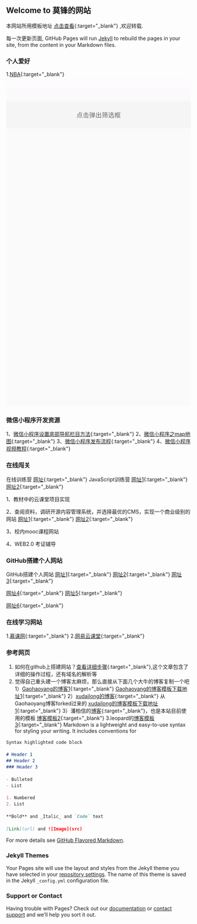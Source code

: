 ## Welcome to 莫锋的网站

本网站所用模板地址 [点击查看](https://github.com/cuteftp/cuteftp.github.io/){:target="_blank"} ,欢迎转载.

每一次更新页面, GitHub Pages will run [Jekyll](https://jekyllrb.com/) to rebuild the pages in your site, from the content in your Markdown files.
### 个人爱好
1.[NBA](https://nba.hupu.com){:target="_blank"}
![image](https://github.com/872822645/danxuankuangDemo/blob/master/1.jpg)
### 微信小程序开发资源
1、[微信小程序设置底部导航栏目方法](https://blog.csdn.net/u012118993/article/details/52943783){:target="_blank"} 
2、[微信小程序之map地图](https://blog.csdn.net/hedong_77/article/details/55189978){:target="_blank"}
3、[微信小程序发布流程](https://jingyan.baidu.com/article/fea4511a2e027cf7bb91250c.html ){:target="_blank"}
4、[微信小程序视频教程](https://pan.baidu.com/s/1kUXxZ0b){:target="_blank"}
### 在线闯关
在线训练营
[网址](https://www.freecodecamp.cn){:target="_blank"}
JavaScript训练营
[网址1](https://www.w3cschool.cn/codecamp/list?pename=basic_javascript_camp){:target="_blank"}
[网址2](https://www.freecodecamp.cn/challenges/comment-your-javascript-code){:target="_blank"}

1、教材中的云课堂项目实现

2、查阅资料，调研开源内容管理系统，并选择最优的CMS，实现一个商业级别的网站
[网址1](https://blog.csdn.net/chmask/article/details/7555556){:target="_blank"}
[网址2](https://www.drupal.org){:target="_blank"}

3、校内mooc课程网站

4、WEB2.0 考证辅导
### GitHub搭建个人网站
GitHub搭建个人网站
[网址1](https://pages.github.com/){:target="_blank"}
[网址2](http://blog.csdn.net/wangyj1108/article/details/51444419){:target="_blank"}
[网址3](https://www.cnblogs.com/joshtao/articles/6601430.html){:target="_blank"}


[网址4](http://blog.csdn.net/pspgbhu/article/details/51205264){:target="_blank"}
[网址5](https://www.zhihu.com/question/24156818){:target="_blank"}




[网址6](https://blog.csdn.net/wangbf_java/article/details/80518213){:target="_blank"}
### 在线学习网站
1.[慕课网](https://www.imooc.com/){:target="_blank"}
2.[网易云课堂](http://study.163.com/){:target="_blank"}
### 参考网页

1.  如何在github上搭建网站？[查看详细步骤](https://www.cnblogs.com/camille666/p/how_to_build_website_at_github.html/){:target="_blank"},这个文章包含了详细的操作过程，还有域名的解析等
2.  觉得自己重头建一个博客太麻烦，那么直接从下面几个大牛的博客复制一个吧
1）[Gaohaoyang的博客1](https://gaohaoyang.github.io/){:target="_blank"}
   [Gaohaoyang的博客模板下载地址1](https://github.com/gaohaoyang/gaohaoyang.github.io){:target="_blank"}
2）[xudailong的博客](https://643435675.github.io/){:target="_blank"} 从Gaohaoyang博客forked过来的 
[xudailong的博客模板下载地址1](https://github.com/643435675/643435675.github.io/){:target="_blank"}
3）潘柏信的[博客](http://baixin.io/){:target="_blank"}，也是本站目前使用的模板
  [博客模板2](https://github.com/leopardpan/leopardpan.github.io){:target="_blank"}
3.leopard的[博客模板3](https://github.com/MengZheK/kangblog.github.io){:target="_blank"}
Markdown is a lightweight and easy-to-use syntax for styling your writing. It includes conventions for

```markdown
Syntax highlighted code block

# Header 1
## Header 2
### Header 3

- Bulleted
- List

1. Numbered
2. List

**Bold** and _Italic_ and `Code` text

[Link](url) and ![Image](src)
```

For more details see [GitHub Flavored Markdown](https://guides.github.com/features/mastering-markdown/).

### Jekyll Themes

Your Pages site will use the layout and styles from the Jekyll theme you have selected in your [repository settings](https://github.com/cuteftp/cuteftp.github.io/settings). The name of this theme is saved in the Jekyll `_config.yml` configuration file.

### Support or Contact

Having trouble with Pages? Check out our [documentation](https://help.github.com/categories/github-pages-basics/) or [contact support](https://github.com/contact) and we’ll help you sort it out.

